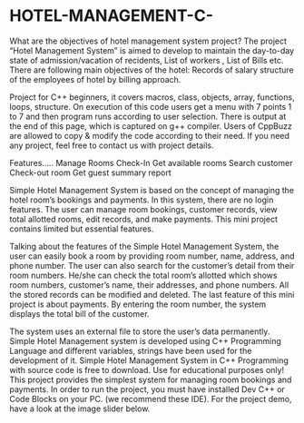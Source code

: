 # HOTEL-MANAGEMENT-C-
What are the objectives of hotel management system project? The project “Hotel Management System” is aimed to develop to maintain the day-to-day state of admission/vacation of recidents, List of workers , List of Bills etc. There are following main objectives of the hotel: Records of salary structure of the employees of hotel by billing approach.

Project for C++ beginners, it covers macros, class, objects, array, functions, loops, structure. On execution of this code users get a menu with 7 points 1 to 7 and then program runs according to user selection. There is output at the end of this page, which is captured on g++ compiler. Users of CppBuzz are allowed to copy & modify the code according to their need. If you need any project, feel free to contact us with project details.

Features..... Manage Rooms Check-In Get available rooms Search customer Check-out room Get guest summary report

Simple Hotel Management System is based on the concept of managing the hotel room’s bookings and payments. In this system, there are no login features. The user can manage room bookings, customer records, view total allotted rooms, edit records, and make payments. This mini project contains limited but essential features.

Talking about the features of the Simple Hotel Management System, the user can easily book a room by providing room number, name, address, and phone number. The user can also search for the customer’s detail from their room numbers. He/she can check the total room’s allotted which shows room numbers, customer’s name, their addresses, and phone numbers. All the stored records can be modified and deleted. The last feature of this mini project is about payments. By entering the room number, the system displays the total bill of the customer.

The system uses an external file to store the user’s data permanently. Simple Hotel Management system is developed using C++ Programming Language and different variables, strings have been used for the development of it. Simple Hotel Management System in C++ Programming with source code is free to download. Use for educational purposes only! This project provides the simplest system for managing room bookings and payments. In order to run the project, you must have installed Dev C++ or Code Blocks on your PC. (we recommend these IDE). For the project demo, have a look at the image slider below.
